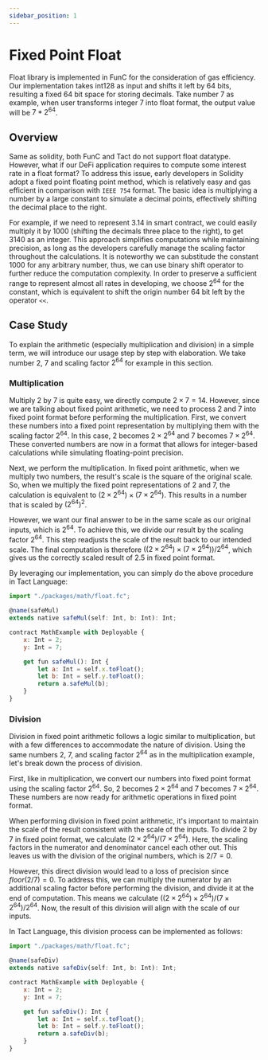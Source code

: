 ```yaml
---
sidebar_position: 1
---
```


# Fixed Point Float
Float library is implemented in FunC for the consideration of gas efficiency. Our implementation takes int128 as input and shifts it left by 64 bits, resulting a fixed $64$ bit space for storing decimals. Take number $7$ as example, when user transforms integer $7$ into float format, the output value will be $7*2^{64}$. 

## Overview
Same as solidity, both FunC and Tact do not support float datatype. However, what if our DeFi application requires to compute some interest rate in a float format? To address this issue, early developers in Solidity adopt a fixed point floating point method, which is relatively easy and gas efficient in comparison with `IEEE 754` format. The basic idea is multiplying a number by a large constant to simulate a decimal points, effectively shifting the decimal place to the right. 

For example, if we need to represent $3.14$ in smart contract, we could easily multiply it by $1000$ (shifting the decimals three place to the right), to get $3140$ as an integer. This approach simplifies computations while maintaining precision, as long as the developers carefully manage the scaling factor throughout the calculations. It is noteworthy we can substitude the constant $1000$ for any arbitrary number, thus, we can use binary shift operator to further reduce the computation complexity. In order to preserve a sufficient range to represent almost all rates in developing, we choose $2^{64}$ for the constant, which is equivalent to shift the origin number 64 bit left by the operator `<<`.

## Case Study
To explain the arithmetic (especially multiplication and division) in a simple term, we will introduce our usage step by step with elaboration. We take number $2$, $7$ and scaling factor $2^{64}$  for example in this section.

### Multiplication
Multiply $2$ by $7$ is quite easy, we directly compute $2 \times 7 = 14$. However, since we are talking about fixed point arithmetic, we need to process $2$ and $7$ into fixed point format before performing the multiplication. First, we convert these numbers into a fixed point representation by multiplying them with the scaling factor $2^{64}$. In this case, $2$ becomes $2 \times 2^{64}$ and $7$ becomes $7 \times 2^{64}$. These converted numbers are now in a format that allows for integer-based calculations while simulating floating-point precision.

Next, we perform the multiplication. In fixed point arithmetic, when we multiply two numbers, the result's scale is the square of the original scale. So, when we multiply the fixed point representations of $2$ and $7$, the calculation is equivalent to $(2 \times 2^{64}) \times (7 \times 2^{64})$. This results in a number that is scaled by $(2^{64})^2$.

However, we want our final answer to be in the same scale as our original inputs, which is $2^{64}$. To achieve this, we divide our result by the scaling factor $2^{64}$. This step readjusts the scale of the result back to our intended scale. The final computation is therefore $((2 \times 2^{64}) \times (7 \times 2^{64})) / 2^{64}$, which gives us the correctly scaled result of $2.5$ in fixed point format.

By leveraging our implementation, you can simply do the above procedure in Tact Language:

```js
import "./packages/math/float.fc";

@name(safeMul)
extends native safeMul(self: Int, b: Int): Int;

contract MathExample with Deployable {
    x: Int = 2;
    y: Int = 7;

    get fun safeMul(): Int {
        let a: Int = self.x.toFloat();
        let b: Int = self.y.toFloat();
        return a.safeMul(b);
    }
}
```

### Division

Division in fixed point arithmetic follows a logic similar to multiplication, but with a few differences to accommodate the nature of division. Using the same numbers $2$, $7$, and scaling factor $2^{64}$ as in the multiplication example, let's break down the process of division.

First, like in multiplication, we convert our numbers into fixed point format using the scaling factor $2^{64}$. So, $2$ becomes $2 \times 2^{64}$ and $7$ becomes $7 \times 2^{64}$. These numbers are now ready for arithmetic operations in fixed point format.

When performing division in fixed point arithmetic, it's important to maintain the scale of the result consistent with the scale of the inputs. To divide $2$ by $7$ in fixed point format, we calculate $(2 \times 2^{64}) / (7 \times 2^{64})$. Here, the scaling factors in the numerator and denominator cancel each other out. This leaves us with the division of the original numbers, which is $2 / 7 = 0$.

However, this direct division would lead to a loss of precision since $floor(2 / 7) = 0$. To address this, we can multiply the numerator by an additional scaling factor before performing the division, and divide it at the end of computation. This means we calculate $((2 \times 2^{64}) \times 2^{64}) / (7 \times 2^{64}) / 2^{64}$. Now, the result of this division will align with the scale of our inputs.

In Tact Language, this division process can be implemented as follows:

```js
import "./packages/math/float.fc";

@name(safeDiv)
extends native safeDiv(self: Int, b: Int): Int;

contract MathExample with Deployable {
    x: Int = 2;
    y: Int = 7;

    get fun safeDiv(): Int {
        let a: Int = self.x.toFloat();
        let b: Int = self.y.toFloat();
        return a.safeDiv(b);
    }
}
```